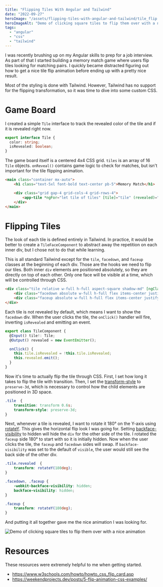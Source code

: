 ```yaml
---
title: "Flipping Tiles With Angular and Tailwind"
date: "2022-09-27"
heroImage: "/assets/flipping-tiles-with-angular-and-tailwind/tile_flip.gif"
heroImageAlt: "Demo of clicking square tiles to flip them over with a nice animation"
tags: 
  - "angular"
  - "css"
  - "tailwind"
---
```

I was recently brushing up on my Angular skills to prep for a job interview. As part of that I started building a memory match game where users flip tiles looking for matching pairs. I quickly became distracted figuring out how to get a nice tile flip animation before ending up with a pretty nice result.

Most of the styling is done with Tailwind. However, Tailwind has no support for the flipping transformation, so it was time to dive into some custom CSS.

# Game Board

I created a simple `Tile` interface to track the revealed color of the tile and if it is revealed right now.

```typescript
export interface Tile {
  color: string;
  isRevealed: boolean;
}
```

The game board itself is a centered 4x4 CSS grid. `tiles` is an array of 16 `Tile` objects. `onReveal()` contains game logic to check for matches, but isn't important for the tile flipping animation.

```html
<main class="container mx-auto">
    <h1 class="text-5xl font-bold text-center pb-5">Memory Match</h1>

    <div class="grid gap-4 grid-cols-4 grid-rows-4">
        <app-tile *ngFor="let tile of tiles" [tile]="tile" (revealed)="onReveal()"></app-tile>
    </div>
</main>
```

# Flipping Tiles

The look of each tile is defined entirely in Tailwind. In practice, it would be better to create a `TileFaceComponent` to abstract away the repetition on each inner div, but I chose not to do that while learning.

This is all standard Tailwind except for the `tile`, `facedown`, and `faceup` classes at the beginning of each div. Those are the hooks we need to flip our tiles. Both inner `div` elements are positioned absolutely, so they are directly on top of each other. Only one face will be visible at a time, which will be controlled through CSS.

```html
<div class="tile relative w-full h-full aspect-square shadow-md" [ngClass]="{ 'revealed': tile.isRevealed }" (click)="onClick()">
    <div class="facedown absolute w-full h-full flex items-center justify-center bg-slate-100 border-black border-2 rounded-md"></div>
    <div class="faceup absolute w-full h-full flex items-center justify-center border-black border-2 rounded-md" [style.background-color]="tile.color"></div>
</div>
```

Each tile is not revealed by default, which means I want to show the `facedown` div. When the user clicks the tile, the `onClick()` handler will fire, inverting `isRevealed` and emitting an event.

```typescript
export class TileComponent {
  @Input() tile!: Tile;
  @Output() revealed = new EventEmitter();

  onClick() {
    this.tile.isRevealed = !this.tile.isRevealed;
    this.revealed.emit();
  }
}
```

Now it's time to actually flip the tile through CSS. First, I set how long it takes to flip the tile with transition. Then, I set the [transform-style](https://developer.mozilla.org/en-US/docs/Web/CSS/transform-style) to `preserve-3d`, which is necessary to control how the child elements are positioned in 3D space.

```css
.tile  {
    transition: transform 0.6s;
    transform-style: preserve-3d;
}
```

Next, whenever a tile is revealed, I want to rotate it 180° on the Y-axis using [rotateY](https://developer.mozilla.org/en-US/docs/Web/CSS/transform-function/rotateY). This gives the horizontal flip look I was going for. Setting [backface-visibility](https://developer.mozilla.org/en-US/docs/Web/CSS/backface-visibility) to hidden will hide the `div` for the other side of the tile. I rotated the `faceup` side 180° to start with so it is initially hidden. Now when the user clicks the tile, the `faceup` and `facedown` sides will swap. If `backface-visibility` was set to the default of `visible`, the user would still see the back side of the other div.

```css
.tile.revealed  {
    transform: rotateY(180deg);
}

.facedown, .faceup {
    -webkit-backface-visibility: hidden;
    backface-visibility: hidden;
}

.faceup {
    transform: rotateY(180deg);
}
```

And putting it all together gave me the nice animation I was looking for.

![Demo of clicking square tiles to flip them over with a nice animation](/assets/flipping-tiles-with-angular-and-tailwind/tile_flip.gif)

# Resources

These resources were extremely helpful to me when getting started.
<ul class="break-words">
  <li>
    <a href="https://www.w3schools.com/howto/howto_css_flip_card.asp">
      https://www.w3schools.com/howto/howto_css_flip_card.asp
    </a>
  </li>
  <li>
    <a href="https://weekendprojects.dev/posts/5-flip-animation-css-examples/">
      https://weekendprojects.dev/posts/5-flip-animation-css-examples/
    </a>
  </li>
</ul>
